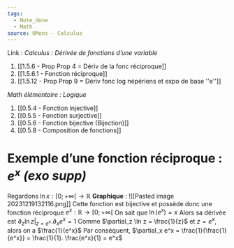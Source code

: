 ```yaml
---
tags:
  - Note_done
  - Math
source: UMons - Calculus
---
```


Link :
_Calculus : Dérivée de fonctions d’une variable_
1. [[1.5.6 - Prop Prop 4 = Dériv de la fonc réciproque]]
2. [[1.5.6.1 - Fonction réciproque]]
3. [[1.5.12 - Prop Prop 9 = Dériv fonc log népériens et expo de base ''e'']]

_Math élémentaire : Logique_
1. [[0.5.4 - Fonction injective]]
2. [[0.5.5 - Fonction surjective]]
3. [[0.5.6 - Fonction bijective (Bijection)]]
4. [[0.5.8 - Composition de fonctions]]

# Exemple d’une fonction réciproque : $e^x$ _(exo supp)_
Regardons $\ln x : [0;+\infty[ \to \mathbb{R}$ 
**Graphique** :
![[Pasted image 20231219132116.png]]
Cette fonction est bijective et possède donc une fonction réciproque $e^x : \mathbb{R} \to [0; +\infty[$ 
On sait que $\ln(e^x)= x$ 
Alors sa dérivée est $\left.\partial_z \ln z\right|_{z = e^x}. \partial_x e^x = 1$ 
Comme $\partial_z \ln z = \frac{1}{z}$ et $z = e^x$, alors on a $\frac{1}{e^x}$ 
Par conséquent, $\partial_x e^x = \frac{1}{\frac{1}{e^x}} = \frac{1}{1}. \frac{e^x}{1} = e^x$ 
